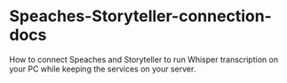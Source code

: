 # Speaches-Storyteller-connection-docs
How to connect Speaches and Storyteller to run Whisper transcription on your PC while keeping the services on your server.
